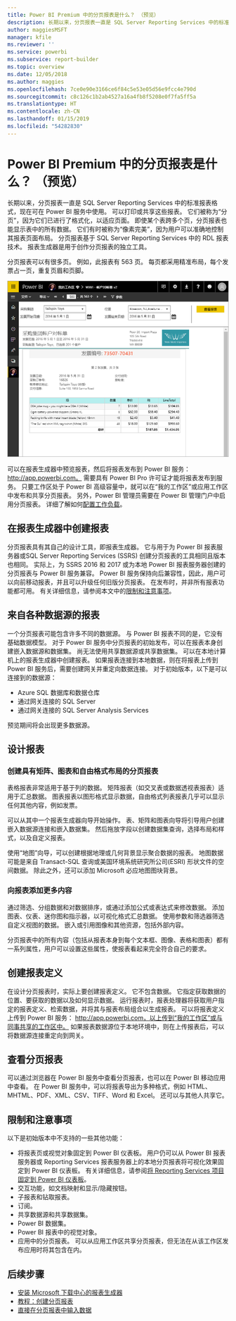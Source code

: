 ```yaml
---
title: Power BI Premium 中的分页报表是什么？ （预览）
description: 长期以来，分页报表一直是 SQL Server Reporting Services 中的标准报表格式，现在可在 Power BI 服务中使用。 可以打印或共享这些报表。 用户可以精确控制报表布局。 例如，即使某个表跨多个页，分页报表也能显示表中的所有数据。
author: maggiesMSFT
manager: kfile
ms.reviewer: ''
ms.service: powerbi
ms.subservice: report-builder
ms.topic: overview
ms.date: 12/05/2018
ms.author: maggies
ms.openlocfilehash: 7ce0e90e3166ce6f84c5e53e05d56e9fcc4e790d
ms.sourcegitcommit: c8c126c1b2ab4527a16a4fb8f5208e0f7fa5ff5a
ms.translationtype: HT
ms.contentlocale: zh-CN
ms.lasthandoff: 01/15/2019
ms.locfileid: "54282830"
---
```

# <a name="what-are-paginated-reports-in-power-bi-premium-preview"></a>Power BI Premium 中的分页报表是什么？ （预览）
长期以来，分页报表一直是 SQL Server Reporting Services 中的标准报表格式，现在可在 Power BI 服务中使用。 可以打印或共享这些报表。 它们被称为“分页”，因为它们已进行了格式化，以适应页面。 即使某个表跨多个页，分页报表也能显示表中的所有数据。 它们有时被称为“像素完美”，因为用户可以准确地控制其报表页面布局。 分页报表基于 SQL Server Reporting Services 中的 RDL 报表技术。 报表生成器是用于创作分页报表的独立工具。 

分页报表可以有很多页。 例如，此报表有 563 页。 每页都采用精准布局，每个发票占一页，重复页眉和页脚。

![Power BI 服务中的分页报表](media/paginated-reports-report-builder-power-bi/power-bi-paginated-wwi-report-page.png)

可以在报表生成器中预览报表，然后将报表发布到 Power BI 服务： http://app.powerbi.com。 需要具有 Power BI Pro 许可证才能将报表发布到服务。 只要工作区处于 Power BI 高级容量中，就可以在“我的工作区”或应用工作区中发布和共享分页报表。 另外，Power BI 管理员需要在 Power BI 管理门户中启用分页报表。 详细了解如何[配置工作负载](service-admin-premium-manage.md#configure-workloads)。 

## <a name="create-reports-in-report-builder"></a>在报表生成器中创建报表

分页报表具有其自己的设计工具，即报表生成器。 它与用于为 Power BI 报表服务器或SQL Server Reporting Services (SSRS) 创建分页报表的工具相同且版本也相同。 实际上，为 SSRS 2016 和 2017 或为本地 Power BI 报表服务器创建的分页报表与 Power BI 服务兼容。 Power BI 服务保持向后兼容性，因此，用户可以向前移动报表，并且可以升级任何旧版分页报表。 在发布时，并非所有报表功能都可用。 有关详细信息，请参阅本文中的[限制和注意事项](#limitations-and-considerations)。
     
## <a name="report-from-a-variety-of-data-sources"></a>来自各种数据源的报表

一个分页报表可能包含许多不同的数据源。 与 Power BI 报表不同的是，它没有基础数据模型。 对于 Power BI 服务中分页报表的初始发布，可以在报表本身创建嵌入数据源和数据集。 尚无法使用共享数据源或共享数据集。 可以在本地计算机上的报表生成器中创建报表。 如果报表连接到本地数据，则在将报表上传到 Power BI 服务后，需要创建网关并重定向数据连接。 对于初始版本，以下是可以连接到的数据源：

- Azure SQL 数据库和数据仓库
- 通过网关连接的 SQL Server
- 通过网关连接的 SQL Server Analysis Services
 
预览期间将会出现更多数据源。

## <a name="design-your-report"></a>设计报表  

### <a name="create-paginated-reports-with-matrix-chart-and-free-form-layouts"></a>创建具有矩阵、图表和自由格式布局的分页报表

表格报表非常适用于基于列的数据。 矩阵报表（如交叉表或数据透视表报表）适用于汇总数据。 图表报表以图形格式显示数据，自由格式列表报表几乎可以显示任何其他内容，例如发票。 
  
可以从其中一个报表生成器向导开始操作。 表、矩阵和图表向导将引导用户创建嵌入数据源连接和嵌入数据集。 然后拖放字段以创建数据集查询，选择布局和样式，以及自定义报表。  
  
使用“地图”向导，可以创建根据地理或几何背景显示聚合数据的报表。 地图数据可能是来自 Transact-SQL 查询或美国环境系统研究所公司(ESRI) 形状文件的空间数据。 除此之外，还可以添加 Microsoft 必应地图图块背景。  

### <a name="add-more-to-your-report"></a>向报表添加更多内容

通过筛选、分组数据和对数据排序，或通过添加公式或表达式来修改数据。 添加图表、仪表、迷你图和指示器，以可视化格式汇总数据。  使用参数和筛选器筛选自定义视图的数据。 嵌入或引用图像和其他资源，包括外部内容。  

分页报表中的所有内容（包括从报表本身到每个文本框、图像、表格和图表）都有一系列属性，用户可以设置这些属性，使报表看起来完全符合自己的要求。

## <a name="creating-a-report-definition"></a>创建报表定义

在设计分页报表时，实际上要创建报表定义。 它不包含数据。 它指定获取数据的位置、要获取的数据以及如何显示数据。 运行报表时，报表处理器将获取用户指定的报表定义、检索数据，并将其与报表布局组合以生成报表。 可以将报表定义上传到 Power BI 服务： http://app.powerbi.com，以上传到“我的工作区”或与同事共享的工作区中。 如果报表数据源位于本地环境中，则在上传报表后，可以将数据源连接重定向到网关。 

## <a name="view-your-paginated-report"></a>查看分页报表
可以通过浏览器在 Power BI 服务中查看分页报表，也可以在 Power BI 移动应用中查看。 在 Power BI 服务中，可以将报表导出为多种格式，例如 HTML、MHTML、PDF、XML、CSV、TIFF、Word 和 Excel。 还可以与其他人共享它。  
  
## <a name="limitations-and-considerations"></a>限制和注意事项

以下是初始版本中不支持的一些其他功能：

- 将报表页或视觉对象固定到 Power BI 仪表板。 用户仍可以从 Power BI 报表服务器或 Reporting Services 报表服务器上的本地分页报表将可视化效果固定到 Power BI 仪表板。 有关详细信息，请参阅[将 Reporting Services 项目固定到 Power BI 仪表板](https://docs.microsoft.com/sql/reporting-services/pin-reporting-services-items-to-power-bi-dashboards)。
- 交互功能，如文档映射和显示/隐藏按钮。
- 子报表和钻取报表。
- 订阅。
- 共享数据源和共享数据集。
- Power BI 数据集。
- Power BI 报表中的视觉对象。
- 应用中的分页报表。 可以从应用工作区共享分页报表，但无法在从该工作区发布应用时将其包含在内。
 
## <a name="next-steps"></a>后续步骤

- [安装 Microsoft 下载中心的报表生成器](http://go.microsoft.com/fwlink/?LinkID=734968)
- [教程：创建分页报表](paginated-reports-quickstart-aw.md)
- [直接在分页报表中输入数据](paginated-reports-enter-data.md)

  

